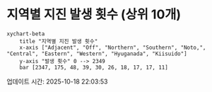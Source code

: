 # 지역별 지진 발생 횟수 (상위 10개)

```mermaid
xychart-beta
    title "지역별 지진 발생 횟수"
    x-axis ["Adjacent", "Off", "Northern", "Southern", "Noto,", "Central", "Eastern", "Western", "Hyuganada", "Kiisuido"]
    y-axis "발생 횟수" 0 --> 2349
    bar [2347, 175, 48, 39, 30, 26, 18, 17, 17, 11]
```

업데이트 시간: 2025-10-18 22:03:53
